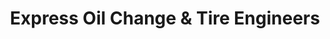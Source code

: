 ---
title: "Express Oil Change & Tire Engineers"
url: /tuscaloosa/express-oil-change-and-tire-engineers/
shop: tyres
---